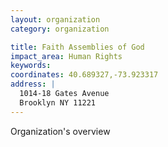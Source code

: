 ```yaml
---
layout: organization
category: organization

title: Faith Assemblies of God
impact_area: Human Rights
keywords: 
coordinates: 40.689327,-73.923317
address: |
  1014-18 Gates Avenue
  Brooklyn NY 11221
---
```

Organization's overview
